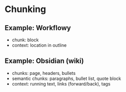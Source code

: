 # Chunking

## Example: Workflowy

- chunk: block
- context: location in outline

## Example: Obsidian (wiki)

- chunks: page, headers, bullets
- semantic chunks: paragraphs, bullet list, quote block
- context: running text, links (forward/back), tags

